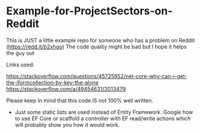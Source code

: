 # Example-for-ProjectSectors-on-Reddit
This is JUST a little example repo for someone who has a problem on Reddit (https://redd.it/b2xhqo) The code quality might be bad but I hope it helps the guy out


Links used:

https://stackoverflow.com/questions/45725952/net-core-why-can-i-get-the-iformcollection-by-key-the-alone
https://stackoverflow.com/a/49454631/3013479

Please keep in mind that this code IS not 100% well written.

- Just some static lists are used instead of Entity Framework. Google how to use EF Core or scaffold a controller with EF read/write actions which will probably show you how it would work.
